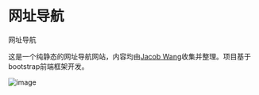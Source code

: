 # 网址导航
网址导航

这是一个纯静态的网址导航网站，内容均由[Jacob Wang](https://www.iker365.com)收集并整理。项目基于bootstrap前端框架开发。

![image](//asset/捕获.png)

